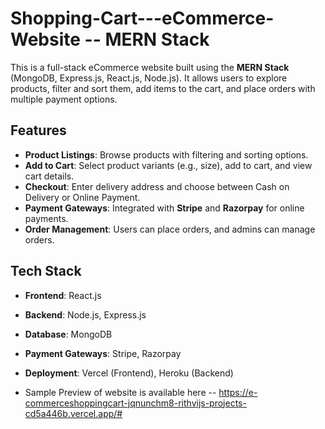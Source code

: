 # Shopping-Cart---eCommerce-Website -- MERN Stack


This is a full-stack eCommerce website built using the **MERN Stack** (MongoDB, Express.js, React.js, Node.js). It allows users to explore products, filter and sort them, add items to the cart, and place orders with multiple payment options.

## Features

- **Product Listings**: Browse products with filtering and sorting options.
- **Add to Cart**: Select product variants (e.g., size), add to cart, and view cart details.
- **Checkout**: Enter delivery address and choose between Cash on Delivery or Online Payment.
- **Payment Gateways**: Integrated with **Stripe** and **Razorpay** for online payments.
- **Order Management**: Users can place orders, and admins can manage orders.
  
## Tech Stack

- **Frontend**: React.js
- **Backend**: Node.js, Express.js
- **Database**: MongoDB
- **Payment Gateways**: Stripe, Razorpay
- **Deployment**: Vercel (Frontend), Heroku (Backend)

- Sample Preview of website is available here -- https://e-commerceshoppingcart-jqnunchm8-rithvijs-projects-cd5a446b.vercel.app/#

